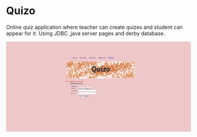 # Quizo


Online quiz application where teacher can create quizes and student can appear for it. Using JDBC ,java server pages and derby database.

![alt text](https://github.com/mmali255/Quizo/blob/main/image.jpg?raw=true)
